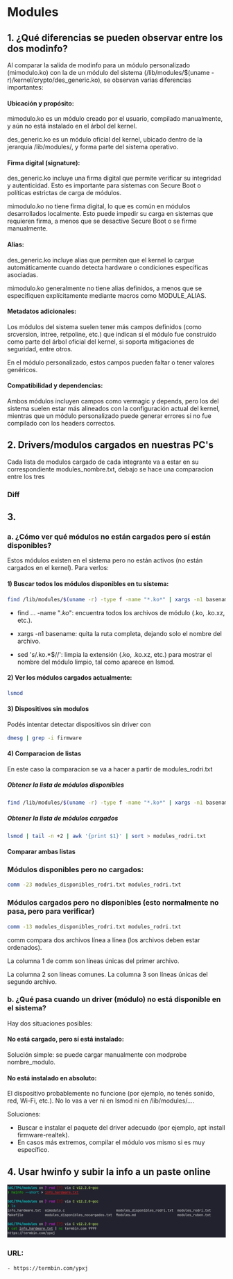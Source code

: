 # Modules

## 1. ¿Qué diferencias se pueden observar entre los dos modinfo?

Al comparar la salida de modinfo para un módulo personalizado (mimodulo.ko) con la de un módulo del sistema (/lib/modules/$(uname -r)/kernel/crypto/des_generic.ko), se observan varias diferencias importantes:

#### Ubicación y propósito:

mimodulo.ko es un módulo creado por el usuario, compilado manualmente, y aún no está instalado en el árbol del kernel.

des_generic.ko es un módulo oficial del kernel, ubicado dentro de la jerarquía /lib/modules/, y forma parte del sistema operativo.

#### Firma digital (signature):

des_generic.ko incluye una firma digital que permite verificar su integridad y autenticidad. Esto es importante para sistemas con Secure Boot o políticas estrictas de carga de módulos.

mimodulo.ko no tiene firma digital, lo que es común en módulos desarrollados localmente. Esto puede impedir su carga en sistemas que requieren firma, a menos que se desactive Secure Boot o se firme manualmente.

#### Alias:

des_generic.ko incluye alias que permiten que el kernel lo cargue automáticamente cuando detecta hardware o condiciones específicas asociadas.

mimodulo.ko generalmente no tiene alias definidos, a menos que se especifiquen explícitamente mediante macros como MODULE_ALIAS.

#### Metadatos adicionales:

Los módulos del sistema suelen tener más campos definidos (como srcversion, intree, retpoline, etc.) que indican si el módulo fue construido como parte del árbol oficial del kernel, si soporta mitigaciones de seguridad, entre otros.

En el módulo personalizado, estos campos pueden faltar o tener valores genéricos.

#### Compatibilidad y dependencias:

Ambos módulos incluyen campos como vermagic y depends, pero los del sistema suelen estar más alineados con la configuración actual del kernel, mientras que un módulo personalizado puede generar errores si no fue compilado con los headers correctos.

## 2. Drivers/modulos cargados en nuestras PC's

Cada lista de modulos cargado de cada integrante va a estar en su correspondiente modules_nombre.txt, debajo se hace una comparacion entre los tres

### Diff

## 3.

### a. ¿Cómo ver qué módulos no están cargados pero sí están disponibles?

Estos módulos existen en el sistema pero no están activos (no están cargados en el kernel). Para verlos:

#### 1) Buscar todos los módulos disponibles en tu sistema:

```bash
find /lib/modules/$(uname -r) -type f -name "*.ko*" | xargs -n1 basename | sed 's/\.ko.*$//'

```

- find ... -name "_.ko_": encuentra todos los archivos de módulo (.ko, .ko.xz, etc.).

- xargs -n1 basename: quita la ruta completa, dejando solo el nombre del archivo.

- sed 's/\.ko.\*$//': limpia la extensión (.ko, .ko.xz, etc.) para mostrar el nombre del módulo limpio, tal como aparece en lsmod.

#### 2) Ver los módulos cargados actualmente:

```bash
lsmod
```

#### 3) Dispositivos sin modulos

Podés intentar detectar dispositivos sin driver con

```bash
dmesg | grep -i firmware

```

#### 4) Comparacion de listas

En este caso la comparacion se va a hacer a partir de modules_rodri.txt

##### Obtener la lista de módulos disponibles

```bash
find /lib/modules/$(uname -r) -type f -name "*.ko*" | xargs -n1 basename | sed 's/\.ko.*$//' | sort > modules_disponibles_rodri.txt
```

##### Obtener la lista de módulos cargados

```bash
lsmod | tail -n +2 | awk '{print $1}' | sort > modules_rodri.txt
```

#### Comparar ambas listas

### Módulos disponibles pero no cargados:

```bash
comm -23 modules_disponibles_rodri.txt modules_rodri.txt

```

### Módulos cargados pero no disponibles (esto normalmente no pasa, pero para verificar)

```bash
comm -13 modules_disponibles_rodri.txt modules_rodri.txt
```

comm compara dos archivos línea a línea (los archivos deben estar ordenados).

La columna 1 de comm son líneas únicas del primer archivo.

La columna 2 son líneas comunes.
La columna 3 son líneas únicas del segundo archivo.

### b. ¿Qué pasa cuando un driver (módulo) no está disponible en el sistema?

Hay dos situaciones posibles:

#### No está cargado, pero sí está instalado:

Solución simple: se puede cargar manualmente con modprobe nombre_modulo.

#### No está instalado en absoluto:

El dispositivo probablemente no funcione (por ejemplo, no tenés sonido, red, Wi-Fi, etc.).
No lo vas a ver ni en lsmod ni en /lib/modules/....

Soluciones:

- Buscar e instalar el paquete del driver adecuado (por ejemplo, apt install firmware-realtek).
- En casos más extremos, compilar el módulo vos mismo si es muy específico.

## 4. Usar hwinfo y subir la info a un paste online

![Hwinfo](./images/hwinfo.png)

### URL:

```plain
- https://termbin.com/ypxj
```
